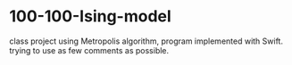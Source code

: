 # 100-100-Ising-model
class project
using Metropolis algorithm, program implemented with Swift.
trying to use as few comments as possible.
